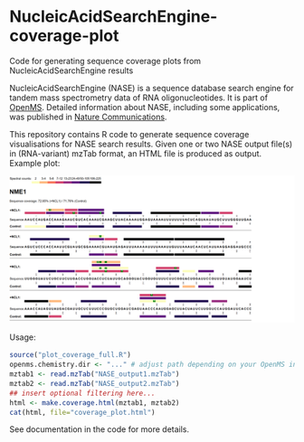 # NucleicAcidSearchEngine-coverage-plot
Code for generating sequence coverage plots from NucleicAcidSearchEngine results

NucleicAcidSearchEngine (NASE) is a sequence database search engine for tandem mass spectrometry data of RNA oligonucleotides. It is part of [OpenMS](https://github.com/OpenMS/OpenMS). Detailed information about NASE, including some applications, was published in [Nature Communications](https://www.nature.com/articles/s41467-020-14665-7).

This repository contains R code to generate sequence coverage visualisations for NASE search results. Given one or two NASE output file(s) in (RNA-variant) mzTab format, an HTML file is produced as output. Example plot:

![example plot](NASE_coverage_plot.png "NASE coverage plot example")

Usage:
```r
source("plot_coverage_full.R")
openms.chemistry.dir <- "..." # adjust path depending on your OpenMS installation
mztab1 <- read.mzTab("NASE_output1.mzTab")
mztab2 <- read.mzTab("NASE_output2.mzTab")
## insert optional filtering here...
html <- make.coverage.html(mztab1, mztab2)
cat(html, file="coverage_plot.html")
```

See documentation in the code for more details.
